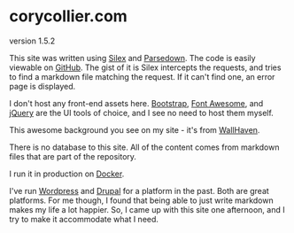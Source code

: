 # corycollier.com

version 1.5.2

This site was written using [Silex](https://silex.symfony.com/) and [Parsedown](https://github.com/erusev/parsedown). The code is easily viewable on [GitHub](https://github.com/corycollier/corycollier.com). The gist of it is Silex intercepts the requests, and tries to find a markdown file matching the request. If it can't find one, an error page is displayed.

I don't host any front-end assets here. [Bootstrap](http://getbootstrap.com/), [Font Awesome](http://fontawesome.io/), and [jQuery](https://jquery.com/) are the UI tools of choice, and I see no need to host them myself.

This awesome background you see on my site - it's from [WallHaven](https://alpha.wallhaven.cc/wallpaper/487034).

There is no database to this site. All of the content comes from markdown files that are part of the repository.

I run it in production on [Docker](https://hub.docker.com/r/corycollier/apache-php/).

I've run [Wordpress](https://wordpress.org/) and [Drupal](https://www.drupal.org/) for a platform in the past. Both are great platforms. For me though, I found that being able to just write markdown makes my life a lot happier. So, I came up with this site one afternoon, and I try to make it accommodate what I need.
